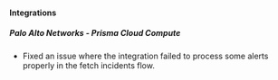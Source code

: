 
#### Integrations
##### Palo Alto Networks - Prisma Cloud Compute
- Fixed an issue where the integration failed to process some alerts properly in the fetch incidents flow.
